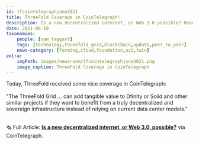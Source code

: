 ```yaml
---
id: tfcointelegraphjune2021
title: ThreeFold Coverage in CoinTelegraph!
description: Is a new decentralized internet, or Web 3.0 possible? Read ThreeFold's hot off the press CoinTelegraph coverage!
date: 2021-06-10
taxonomies:
    people: [sam_taggart]
    tags: [technology,threefold_grid,blockchain,update,peer_to_peer]
    news-category: [farming,cloud,foundation,aci,twin]
extra:
    imgPath: images/newsroom/tfcointelegraphjune2021.png
    image_caption: ThreeFold Coverage in CoinTelegraph
---
```


Today, ThreeFold received some nice coverage in CoinTelegraph:
<br/>
<br/>
"The ThreeFold Grid ... can add tangible value to Dfinity or Solid and other similar projects if they want to benefit from a truly decentralized and sovereign infrastructure instead of relying on current data center models."
<br/>
<br/>

🗞 Full Article: **[Is a new decentralized internet, or Web 3.0, possible?](https://cointelegraph-com.cdn.ampproject.org/c/s/cointelegraph.com/news/is-a-new-decentralized-internet-or-web-3-0-possible/amp)** via CoinTelegraph.
